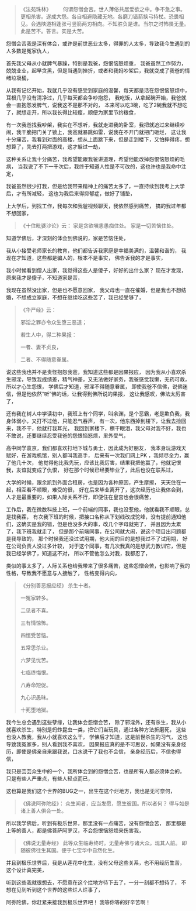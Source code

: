 > 《法苑珠林》
> 　　何谓怨憎会苦。世人薄俗共居爱欲之中。争不急之事。更相杀害。遂成大怨。各自相避隐藏无地。各磨刀错箭挟弓持杖。恐畏相见。会遇陕道相逢张弓竖箭两刃相向。不知胜负是谁。当尔之时怖畏无量。此是苦不。答言。实是大苦。  

怨憎会苦我是深有体会，或许是前世恶业太多，得罪的人太多，导致我今生遇到的人多数是冤家仇人，

首先我父母从小就脾气暴躁，特别是我爸，怨恨恼怒烦重，
我爸虽然工作努力，兢兢业业，起早贪黑，但是当遇到挫折，或者和我妈吵架后，我就变成了我爸的情绪垃圾桶，

从我有记忆开始，我就几乎没有感受到家庭的温馨，每天都是活在怨恨恼怒烦中，
耳根几乎没有清净过，几乎每天都会争吵抱怨，
我吃饭，从拿起碗开始，我爸就会一直抱怨发脾气，说我这不是那不对的，
本来可以吃3碗，吃了2碗我就不想吃了，就想走开，所以我长得比较瘦，顺便为家里节约粮食，

有一次我爸找我吵架，我实在不想听，我就走进我的卧室，我把就追过来继续吵闹，我干脆把门关了锁上，我爸就暴跳如雷，说我在不开门就把门砸烂，
这让我十分痛苦，我看到对面的高楼，想从上面跳下来，但是走到楼下，又怕摔得疼，想想算了，先去打两把游戏，这才躲过一劫，

这种关系让我十分痛苦，我希望能跟我爸讲道理，希望他能改掉怨恨恼怒烦的毛病，
当我说了不下一千次后，我终于知道人性是不可改的，这也许也是我命中注定，

我爸虽然很少打我，但是给我带来精神上的痛苦太多了，一直持续到我考上大学后，才有所减轻，
这也为我后来得抑郁症，做好了铺垫，

上大学后，到找工作，我每次和我爸视频聊天，我依然感到痛苦，
搞的我过年都不想回家，

> 《十住毗婆沙论》云：
>  家是贪欲嗔恚愚痴住处。
> 家是一切苦恼住处。

知道学佛后，才深刻的体会到佛说的，家是苦恼住处，

我从小接受老师家长的教育，他们都告诉我家庭是幸福美满的，温馨和谐的，
我现在才知道，这些都是骗人的，根本不是事实，
佛告诉我的才是事实，

我小时候看到僧人出家，我觉得这些人是傻子，好好的出什么家？
现在才发现，原来我才是傻子，不知道家是苦，

我现在虽然没出家，但是也不愿意回家，
我父母也一直在催婚，但是我也不想结婚，不想成立家庭，不想在继续吃这些苦了，我已经受够了，

> 《华严经》云：
> 
>  邪淫之罪亦令众生堕三恶道； 
> 
> 若生人中，得二种果报： 
> 
> 一者、妻不贞良， 
> 
> 二者、不得随意眷属。

说这些我也并不是责怪抱怨我爸，我知道这些都是因果报应，
因为我从小喜欢杀生邪淫，导致我成绩差，精气神差，又无法做好家务，我爸感觉我懒，无药可救，所以才心生怨恨，
学佛后才知道，邪淫不得随意眷属，
即使我爸不信佛，说佛迷信，但是他依然“听”佛的话，让我得到佛所说的果报，
这让我感叹，佛法太厉害了，

还有我在树人中学读初中，我班上有个同学，叫余渊，是个恶霸，老是欺负我，我身体弱小，又打不过他，只能忍气吞声，
有一次，他东西掉到楼下，让我去捡回来，我不干，他就打我耳光，
我回到家楼下，檫干眼泪，我父母对我不好，我也不敢说，还要继续忍受我爸的怨恨恼怒烦，里外受气，

高中同学袁京，我们都喜欢打地下城与勇士，因此成为好朋友，
我本身玩游戏天赋好，在游戏机馆，别人都叫我高手，
后来有一次我们网上PK ，我倾尽全力，赢了他几十次，
他觉得他比我先玩，应该比我厉害，结果我把他赢了，他就记恨我，友谊就变成了仇恨，
好在那个时候已经要毕业了，此后也没在联系过，

大学的时候，跟余凯到外面合租房，也是因为各种原因，产生摩擦，
天天住在一起，相互看不顺眼，难受的很，
好在后来毕业离开了，这次经历也让我体会到，人才是最重要的，如果人际关系不行，即便住在皇宫也会很痛苦，

工作后，我在微数科技上班，一个前端的同事，我也没惹他，他就看我不顺眼，总是找我茬，
有次我下班的时候，把接口名称从下划线改成驼峰，没有提前通知他们，这确实是我的错，但是也没多大的事，改几个字母就完了，
并且因为太累了，我下班我就走了，
但是那个前端同事，在公司就大闹，说这个项目出问题都是我导致的，
那个时候我还没过试用期，他大闹的目的是想我过不了试用期，
好在公司负责人没过多计较，
对于这个同事，有几次我真的是想武力教训它，但是我已经学佛了，知道这不对，
所以不管他怎么对我，我都忍了，

类似的事太多了，人际关系也给我带来了很多痛苦，这些怨憎会苦，也影响了我的性格，导致我不愿意与人接触了，
性格变得内向，

> 《分别善恶报应经》
> 杀生十者。
> 
> 一冤家转多。
> 
> 二见者不喜。
> 
> 三有情惊怖。
> 
> 四恒受苦恼。
> 
> 五常思杀业。
> 
> 六梦见忧苦。
> 
> 七临终悔恨。
> 
> 八寿命短促。
> 
> 九心识愚昧。
> 
> 十死堕地狱。

我今生总会遇到这些孽缘，让我体会怨憎会苦，
除了邪淫外，还有杀生，我从小就喜欢杀生，特别是蚂蚱昆虫一类，把它们当玩具，通过各种方法折磨死，
这些也没人教我，我从小就喜欢这么干，
学佛后才知道，这是前世杀生的习气，
这也导致我冤家多，别人看到我不喜欢，
因果报应真的是不可思议，如果没有亲身经历，即使是佛亲自来跟我说，口水说干了我也不会信，
亲身经历后，不信也得信，

我只是芸芸众生中的一个，我所体会到的怨憎会苦，也是所有人都必须体会的，
只是有些人严重点，有些人轻点而已，

这也算是我们这个世界的BUG之一，出生在这个烂地方，我也是无可奈何，

> 《佛说阿弥陀经》：
> 众生闻者，应当发愿，愿生彼国。所以者何？
> 得与如是诸上善人俱会一处。

所以我学佛后，听到有极乐世界，那里没有一点痛苦，没有怨憎会苦，
那里都是上等的善人，都是佛菩萨阿罗汉，不会怨恨恼怒烦来伤害我，

> 《佛说无量寿经》
> 此等众生临寿终时。无量寿佛与诸大众。现其人前。
> 即随彼佛往生其国。便于七宝华中自然化生。

并且到极乐世界后，我是从莲花中化生，没有父母这些关系，也不用经历生苦，
这个设计真完美，

听到这些我就很想去，不愿意在这个烂地方待下去了，一分一刻都不想待了，
不想在见到听到这个世界的这些烂人烂事了，

阿弥陀佛，你赶紧来接我到极乐世界吧！
我等你等的好辛苦啊！

